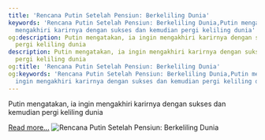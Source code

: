 ```yaml
---
title: 'Rencana Putin Setelah Pensiun: Berkeliling Dunia'
keywords: 'Rencana Putin Setelah Pensiun: Berkeliling Dunia,Putin mengatakan, ia ingin
  mengakhiri karirnya dengan sukses dan kemudian pergi keliling dunia'
og:description: Putin mengatakan, ia ingin mengakhiri karirnya dengan sukses dan kemudian
  pergi keliling dunia
description: Putin mengatakan, ia ingin mengakhiri karirnya dengan sukses dan kemudian
  pergi keliling dunia
og:title: 'Rencana Putin Setelah Pensiun: Berkeliling Dunia'
og:keywords: 'Rencana Putin Setelah Pensiun: Berkeliling Dunia,Putin mengatakan, ia
  ingin mengakhiri karirnya dengan sukses dan kemudian pergi keliling dunia'
---
```


Putin mengatakan, ia ingin mengakhiri karirnya dengan sukses dan kemudian pergi keliling dunia

[Read more...](https://www.sportourism.id/post/5833/rencana-putin-setelah-pensiun-berkeliling-dunia "Rencana Putin Setelah Pensiun: Berkeliling Dunia")
![Rencana Putin Setelah Pensiun: Berkeliling Dunia](https://services.sportourism.id/fileload/putijpg-2o6h.jpg "Rencana Putin Setelah Pensiun: Berkeliling Dunia")